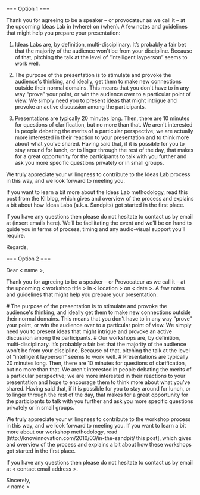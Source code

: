 === Option 1 ===

Thank you for agreeing to be a speaker – or provocateur as we call it – at the upcoming Ideas Lab in (where) on (when).  A few notes and guidelines that might help you prepare your presentation:

1.	Ideas Labs are, by definition, multi-disciplinary.  It’s probably a fair bet that the majority of the audience won't be from your discipline.  Because of that, pitching the talk at the level of “intelligent layperson” seems to work well.

2.	The purpose of the presentation is to stimulate and provoke the audience's thinking, and ideally, get them to make new connections outside their normal domains.  This means that you don't have to in any way “prove” your point, or win the audience over to a particular point of view.  We simply need you to present ideas that might intrigue and provoke an active discussion among the participants.  

3.	Presentations are typically 20 minutes long.  Then, there are 10 minutes for questions of clarification, but no more than that.  We aren't interested in people debating the merits of a particular perspective; we are actually more interested in their reaction to your presentation and to think more about what you’ve shared.  Having said that, if it is possible for you to stay around for lunch, or to linger through the rest of the day, that makes for a great opportunity for the participants to talk with you further and ask you more specific questions privately or in small groups.

We truly appreciate your willingness to contribute to the Ideas Lab process in this way, and we look forward to meeting you.

If you want to learn a bit more about the Ideas Lab methodology, read this post from the KI blog, which gives and overview of the process and explains a bit about how Ideas Labs (a.k.a. Sandpits) got started in the first place.

If you have any questions then please do not hesitate to contact us by email at (insert emails here).  We’ll be facilitating the event and we’ll be on hand to guide you in terms of process, timing and any audio-visual support you’ll require. 

Regards,

=== Option 2 ===

Dear < name >,
<p>
Thank you for agreeing to be a speaker – or Provocateur as we call it – at the upcoming < workshop title > in < location > on < date >. A few notes and guidelines that might help you prepare your presentation:
<p>
 # The purpose of the presentation is to stimulate and provoke the audience's thinking, and ideally get them to make new connections outside their normal domains. This means that you don't have to in any way “prove” your point, or win the audience over to a particular point of view. We simply need you to present ideas that might intrigue and provoke an active discussion among the participants.
 # Our workshops are, by definition, multi-disciplinary. It’s probably a fair bet that the majority of the audience won't be from your discipline. Because of that, pitching the talk at the level of “intelligent layperson” seems to work well.
 # Presentations are typically 20 minutes long. Then, there are 10 minutes for questions of clarification, but no more than that. We aren't interested in people debating the merits of a particular perspective; we are more interested in their reactions to your presentation and hope to encourage them to think more about what you’ve shared. Having said that, if it is possible for you to stay around for lunch, or to linger through the rest of the day, that makes for a great opportunity for the participants to talk with you further and ask you more specific questions privately or in small groups.
<p>
We truly appreciate your willingness to contribute to the workshop process in this way, and we look forward to meeting you. If you want to learn a bit more about our workshop methodology, read [http://knowinnovation.com/2010/03/in-the-sandpit/ this post], which gives and overview of the process and explains a bit about how these workshops got started in the first place.
<p>
If you have any questions then please do not hesitate to contact us by email at < contact email address >. 
<p>
Sincerely,
<br>
< name >